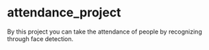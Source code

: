 # attendance_project
By this project you can take the attendance of people by recognizing through face detection. 
